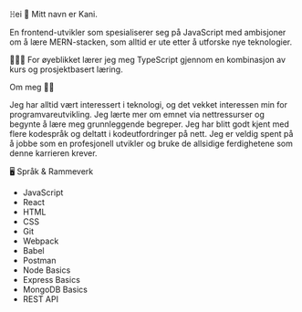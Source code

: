 𝙷ei 👋 Mitt navn er Kani.

En frontend-utvikler som spesialiserer seg på JavaScript med ambisjoner om å lære MERN-stacken, som alltid er ute etter å utforske nye teknologier.

👩🏽‍💻 For øyeblikket lærer jeg meg TypeScript gjennom en kombinasjon av kurs og prosjektbasert læring.

Om meg 🤸‍♂️

Jeg har alltid vært interessert i teknologi, og det vekket interessen min for programvareutvikling. Jeg lærte mer om emnet via nettressurser og begynte å lære meg grunnleggende begreper. Jeg har blitt godt kjent med flere kodespråk og deltatt i kodeutfordringer på nett. Jeg er veldig spent på å jobbe som en profesjonell utvikler og bruke de allsidige ferdighetene som denne karrieren krever.

🖥️ Språk & Rammeverk

* JavaScript
* React
* HTML
* CSS
* Git
* Webpack
* Babel
* Postman
* Node Basics
* Express Basics
* MongoDB Basics
* REST API



